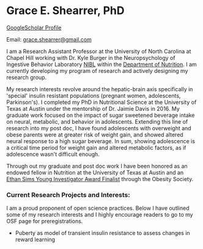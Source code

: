 # Grace E. Shearrer, PhD

[GoogleScholar Profile](https://scholar.google.com/citations?user=34Ges_MAAAAJ&hl=en)

Email: grace.shearrer@gmail.com

I am a Research Assistant Professor at the University of North Carolina at Chapel Hill working with Dr. Kyle Burger in the Neuropsychology of Ingestive Behavior Laboratory [NIBL](https://niblunc.org/) within the [Department of Nutrition](https://sph.unc.edu/nutr/unc-nutrition/).  I am currently developing my program of research and  actively designing my research group. 

My research interests revolve around the hepatic-brain axis specifically in 'special' insulin resistant populations (pregnant women, adolescents, Parkinson's). I completed my PhD in Nutritional Science at the University of Texas at Austin under the mentorship of Dr. Jaimie Davis in 2016. My graduate work focused on the impact of sugar sweetened beverage intake on neural, metabolic, and behavior in adolescents.  Extending this line of research into my post doc, I have found adolescents with overweight and obese parents were at greater risk of weight gain, and showed altered neural response to a high sugar beverage. In sum, showing adolescence is a critical time period for weight gain and altered metabolic factors, as if adolescence wasn't difficult enough. 

Through out my graduate and post doc work I have been honored as an endowed fellow in Nutrition at the University of Texas at Austin and an [Ethan Sims Young Investigator Award Finalist](https://2017.obesityweek.com/session/ethan-sims-award-session/) through the Obesity Society. 

### Current Research Projects and Interests:

I am a proud proponent of open science practices. Below I have outlined some of my research interests and I highly encourage readers to go to my OSF page for preregistrations.

* Puberty as model of transient insulin resistance to assess changes in reward learning 
<!--stackedit_data:
eyJoaXN0b3J5IjpbLTEzODY0MzA5NywtNzc2NTMyMTUzXX0=
-->